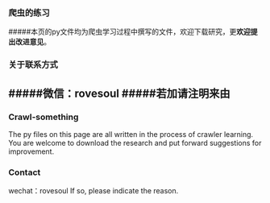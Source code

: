 ### 爬虫的练习


#####本页的py文件均为爬虫学习过程中撰写的文件，欢迎下载研究，更**欢迎提出改进意见**。

### 关于联系方式
#####微信：rovesoul
#####若加请注明来由
---
### Crawl-something
The py files on this page are all written in the process of crawler learning. You are welcome to download the research and put forward suggestions for improvement.
### Contact
wechat：rovesoul
If so, please indicate the reason.

